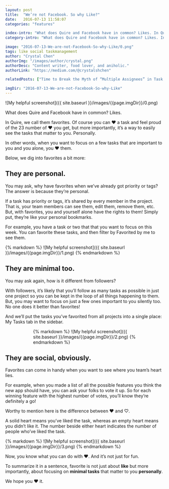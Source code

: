 ```yaml
---
layout: post
title:  "We’re not Facebook. So why Like?"
date:   2016-07-13 11:58:07
categories: "features"

index-intro: "What does Quire and Facebook have in common? Likes. In Quire, we call them favorites. Of course you can ♥ a task and feel proud of the 23 number of ♥ you get, but more importantly, it’s a way to easily see the tasks that matter to you. Personally..."
category-intro: "What does Quire and Facebook have in common? Likes. In Quire, we call them favorites. Of course you can ♥ a task and feel proud of the 23 number of ♥ you get, but more importantly..."

image: "2016-07-13-We-are-not-Facebook-So-why-Like/0.png"
tags: like social taskmanagement
author: "Crystal Chen"
authorImg: "/images/author/crystal.png"
authorDesc: "Content writer, food lover, and aniholic."
authorLink: "https://medium.com/@crystalshchen"

relatedPosts: ["Time to Break the Myth of “Multiple Assignees” in Task Management", "A photo is worth 1000 words. Your idea worths more!"]

imgDir: "2016-07-13-We-are-not-Facebook-So-why-Like"
---
```



![My helpful screenshot]({{ site.baseurl }}/images/{{page.imgDir}}/0.png)

What does Quire and Facebook have in common? Likes.

In Quire, we call them favorites. Of course you can ♥ a task and feel proud of the 23 number of ♥ you get, but more importantly, it’s a way to easily see the tasks that matter to you. Personally.

In other words, when you want to focus on a few tasks that are important to you and you alone, you ♥ them.

Below, we dig into favorites a bit more:

## They are personal.

You may ask, why have favorites when we’ve already got priority or tags? The answer is because they’re personal.

If a task has priority or tags, it’s shared by every member in the project. That is, your team members can see them, edit them, remove them, etc. But, with favorites, you and yourself alone have the rights to them! Simply put, they’re like your personal bookmarks.

For example, you have a task or two that that you want to focus on this week. You can favorite these tasks, and then filter by Favorited by me to see them.

<div style="max-width: 688px; max-height: 200px; margin: 0 auto;">
{% markdown %}
![My helpful screenshot]({{ site.baseurl }}/images/{{page.imgDir}}/1.png)
{% endmarkdown %}
</div>

## They are minimal too.

You may ask again, how is it different from followers?

With followers, it’s likely that you’ll follow as many tasks as possible in just one project so you can be kept in the loop of all things happening to them. But, you may want to focus on just a few ones important to you silently too. No one does it better than favorites!

And we’ll put the tasks you’ve favorited from all projects into a single place: My Tasks tab in the sidebar.

<div style="max-width: 327px; max-height: 280px; margin: 0 auto;">
{% markdown %}
![My helpful screenshot]({{ site.baseurl }}/images/{{page.imgDir}}/2.png)
{% endmarkdown %}
</div>

## They are social, obviously.

Favorites can come in handy when you want to see where you team’s heart lies.

For example, when you made a list of all the possible features you think the new app should have, you can ask your folks to vote it up. So for each winning feature with the highest number of votes, you’ll know they’re definitely a go!

Worthy to mention here is the difference between ♥ and ♡.

A solid heart means you’ve liked the task, whereas an empty heart means you didn’t like it. The number beside either heart indicates the number of people who’ve liked the task.

<div style="max-width: 688px; max-height: 182px; margin: 0 auto;">
{% markdown %}
![My helpful screenshot]({{ site.baseurl }}/images/{{page.imgDir}}/3.png)
{% endmarkdown %}
</div>

Now, you know what you can do with ♥. And it’s not just for fun.

To summarize it in a sentence, favorite is not just about **like** but more importantly, about focusing on **minimal tasks** that matter to you **personally**.

We hope you ♥ it.

[jekyll]:      http://jekyllrb.com
[jekyll-gh]:   https://github.com/jekyll/jekyll
[jekyll-help]: https://github.com/jekyll/jekyll-help
